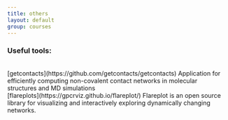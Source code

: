 ```yaml
---
title: others
layout: default
group: courses
---
```

### Useful tools:
<br>
[getcontacts](https://github.com/getcontacts/getcontacts) 
Application for efficiently computing non-covalent contact networks in molecular structures and MD simulations
<br>
[flareplots](https://gpcrviz.github.io/flareplot/)
Flareplot is an open source library for visualizing and interactively exploring dynamically changing networks.


